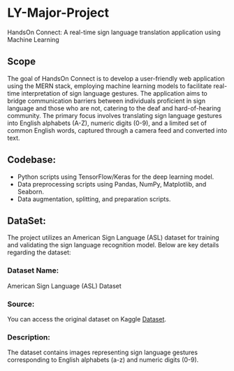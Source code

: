 # LY-Major-Project
HandsOn Connect: A real-time sign language translation application using Machine Learning

## Scope
The goal of HandsOn Connect is to develop a user-friendly web application using the MERN stack, employing machine learning models to facilitate real-time interpretation of sign language gestures. The application aims to bridge communication barriers between individuals proficient in sign language and those who are not, catering to the deaf and hard-of-hearing community. The primary focus involves translating sign language gestures into English alphabets (A-Z), numeric digits (0-9), and a limited set of common English words, captured through a camera feed and converted into text.

## Codebase:

- Python scripts using TensorFlow/Keras for the deep learning model.
- Data preprocessing scripts using Pandas, NumPy, Matplotlib, and Seaborn.
- Data augmentation, splitting, and preparation scripts.

## DataSet: 
The project utilizes an American Sign Language (ASL) dataset for training and validating the sign language recognition model. Below are key details regarding the dataset:
### Dataset Name: 
American Sign Language (ASL) Dataset
### Source: 
You can access the original dataset on Kaggle [Dataset]([https://www.kaggle.com/datasets/crowdflower/twitter-airline-sentiment](https://www.kaggle.com/datasets/ayuraj/asl-dataset/data)). 
### Description: 
The dataset contains images representing sign language gestures corresponding to English alphabets (a-z) and numeric digits (0-9).
